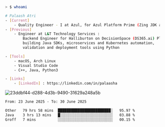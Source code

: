 ```sh
> $ whoami

# Palaash Atri
- [Current]
    - Quality Engineer - I at Azul, for Azul Platform Prime (Zing JDK and OptHub Cloud-Native Compiler)
- [Previous]
    - Engineer at L&T Technology Services :
        Backend Engineer for Halliburton on DecisionSpace (DS365.ai) Platform team,
        building Java SDKs, microservices and Kubernetes automation,
        validation and deployment tools using Python

- [Tools]
    - macOS, Arch Linux
    - Visual Studio Code
    - C++, Java, Python3

- [Links]
    - [LinkedIn] : https://linkedin.com/in/palaasha 

```
![23ddbf44-d288-4d3b-9490-31629a248a5b](https://github.com/user-attachments/assets/e8f7d8c9-2427-40a3-b819-73b167b77e19)


<!--START_SECTION:waka-->

```txt
From: 23 June 2025 - To: 30 June 2025

Other   79 hrs 58 mins  ████████████████████████░   95.97 %
Java    3 hrs 13 mins   █░░░░░░░░░░░░░░░░░░░░░░░░   03.88 %
Groff   7 mins          ░░░░░░░░░░░░░░░░░░░░░░░░░   00.15 %
```

<!--END_SECTION:waka-->

